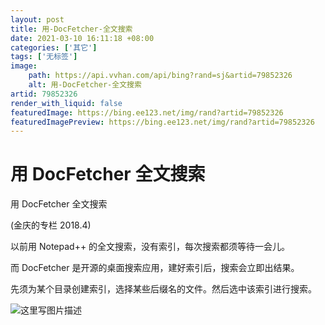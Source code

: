 ```yaml
---
layout: post
title: 用-DocFetcher-全文搜索
date: 2021-03-10 16:11:18 +08:00
categories: ['其它']
tags: ['无标签']
image:
    path: https://api.vvhan.com/api/bing?rand=sj&artid=79852326
    alt: 用-DocFetcher-全文搜索
artid: 79852326
render_with_liquid: false
featuredImage: https://bing.ee123.net/img/rand?artid=79852326
featuredImagePreview: https://bing.ee123.net/img/rand?artid=79852326
---
```


# 用 DocFetcher 全文搜索

用 DocFetcher 全文搜索

(金庆的专栏 2018.4)

以前用 Notepad++ 的全文搜索，没有索引，每次搜索都须等待一会儿。

而 DocFetcher 是开源的桌面搜索应用，建好索引后，搜索会立即出结果。

先须为某个目录创建索引，选择某些后缀名的文件。然后选中该索引进行搜索。

![这里写图片描述](https://i-blog.csdnimg.cn/blog_migrate/cf2e3591bf7aa200aaceeed78fa6b2f0.png)